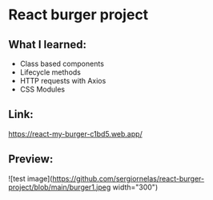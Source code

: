 # React burger project

## What I learned:
- Class based components
- Lifecycle methods
- HTTP requests with Axios
- CSS Modules

## Link:
https://react-my-burger-c1bd5.web.app/

## Preview:
![test image](https://github.com/sergiornelas/react-burger-project/blob/main/burger1.jpeg width="300")
